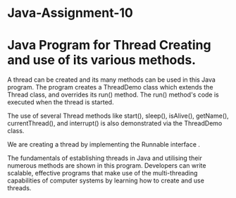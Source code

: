 # Java-Assignment-10
# Java Program for Thread Creating and use of its various methods.

A thread can be created and its many methods can be used in this Java program. The program creates a ThreadDemo class which extends the Thread class, and overrides its run() method. The run() method's code is executed when the thread is started.

The use of several Thread methods like start(), sleep(), isAlive(), getName(), currentThread(), and interrupt() is also demonstrated via the ThreadDemo class.

We are creating a thread by implementing the Runnable interface .

The fundamentals of establishing threads in Java and utilising their numerous methods are shown in this program. Developers can write scalable, effective programs that make use of the multi-threading capabilities of computer systems by learning how to create and use threads.
